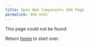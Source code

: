 ```yaml
---
title: Open Web Components 404 Page
permalink: 404.html
---
```


This page could not be found.

Return [home](/) to start over.

